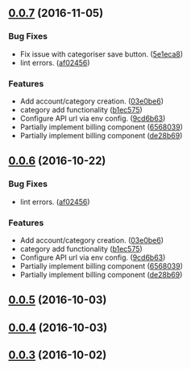 <a name="0.0.7"></a>
## [0.0.7](https://github.com/dmkent/cattrack-client/compare/0.0.3...v0.0.7) (2016-11-05)


### Bug Fixes

* Fix issue with categoriser save button. ([5e1eca8](https://github.com/dmkent/cattrack-client/commit/5e1eca8))
* lint errors. ([af02456](https://github.com/dmkent/cattrack-client/commit/af02456))


### Features

* Add account/category creation. ([03e0be6](https://github.com/dmkent/cattrack-client/commit/03e0be6))
* category add functionality ([b1ec575](https://github.com/dmkent/cattrack-client/commit/b1ec575))
* Configure API url via env config. ([9cd6b63](https://github.com/dmkent/cattrack-client/commit/9cd6b63))
* Partially implement billing component ([6568039](https://github.com/dmkent/cattrack-client/commit/6568039))
* Partially implement billing component ([de28b69](https://github.com/dmkent/cattrack-client/commit/de28b69))



<a name="0.0.6"></a>
## [0.0.6](https://github.com/dmkent/cattrack-client/compare/0.0.3...v0.0.6) (2016-10-22)


### Bug Fixes

* lint errors. ([af02456](https://github.com/dmkent/cattrack-client/commit/af02456))


### Features

* Add account/category creation. ([03e0be6](https://github.com/dmkent/cattrack-client/commit/03e0be6))
* category add functionality ([b1ec575](https://github.com/dmkent/cattrack-client/commit/b1ec575))
* Configure API url via env config. ([9cd6b63](https://github.com/dmkent/cattrack-client/commit/9cd6b63))
* Partially implement billing component ([6568039](https://github.com/dmkent/cattrack-client/commit/6568039))
* Partially implement billing component ([de28b69](https://github.com/dmkent/cattrack-client/commit/de28b69))



<a name="0.0.5"></a>
## [0.0.5](https://github.com/dmkent/cattrack-client/compare/0.0.3...v0.0.5) (2016-10-03)



<a name="0.0.4"></a>
## [0.0.4](https://github.com/dmkent/cattrack-client/compare/0.0.3...v0.0.4) (2016-10-03)



<a name="0.0.3"></a>
## [0.0.3](https://github.com/dmkent/cattrack-client/compare/0.0.2...v0.0.3) (2016-10-02)

